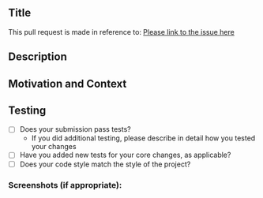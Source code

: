 ## Title
<!--- Title should be the general summary of changes made --->
This pull request is made in reference to: [Please link to the issue here](github.com/madipfaff/Legesher)  

<!--- KEY REMINDER
This project only accepts pull requests related to open issues
- If suggesting a new feature or change, please discuss it in an issue first.  
- If fixing a bug, there should be an issue describing it with steps to reproduce. --->

## Description
<!--- Describe your changes in detail --->

## Motivation and Context
<!--- Why is this change required? What problem does it solve?  --->

## Testing
<!--- Include any details about your testing process --->
* [ ] Does your submission pass tests?
  - If you did additional testing, please describe in detail how you tested your changes
* [ ] Have you added new tests for your core changes, as applicable?
* [ ] Does your code style match the style of the project?

### Screenshots (if appropriate):
